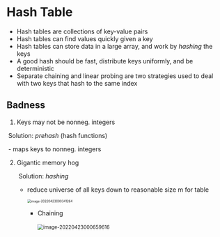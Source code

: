 # Hash Table

- Hash tables are collections of key-value pairs
- Hash tables can find values quickly given a key
- Hash tables can store data in a large array, and work by *hashing* the keys
- A good hash should be fast, distribute keys uniformly, and be deterministic
- Separate chaining and linear probing are two strategies used to deal with two keys that hash to the same index

## Badness

1.  Keys may not be nonneg. integers

   ​	Solution: *prehash* (hash functions)

   ​		- maps keys to nonneg. integers

2. Gigantic memory hog

   ​	Solution: *hashing*

      - reduce universe of all keys down to reasonable size m for table 

        <img src="C:\Users\vitor\AppData\Roaming\Typora\typora-user-images\image-20220423000341264.png" alt="image-20220423000341264" style="zoom: 50%;" />

           - Chaining 

             ​								<img src="C:\Users\vitor\AppData\Roaming\Typora\typora-user-images\image-20220423000659616.png" alt="image-20220423000659616" style="zoom: 80%;" />		
